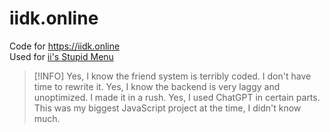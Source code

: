 # iidk.online
Code for https://iidk.online <br>
Used for [ii's Stupid Menu](https://github.com/iiDk-the-actual/iis.Stupid.Menu)

> [!INFO]
> Yes, I know the friend system is terribly coded. I don't have time to rewrite it.
> Yes, I know the backend is very laggy and unoptimized. I made it in a rush.
> Yes, I used ChatGPT in certain parts. This was my biggest JavaScript project at the time, I didn't know much.